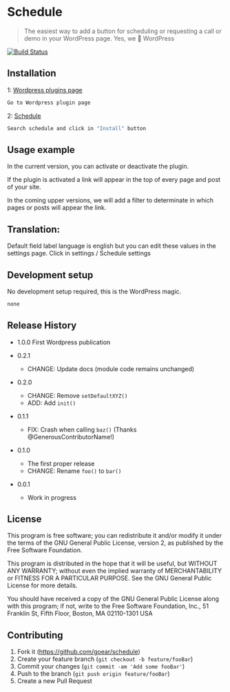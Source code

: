 # Schedule
> The easiest way to add a button for scheduling or requesting a call or demo in your WordPress page. Yes, we :heartbeat: WordPress

[![Build Status][travis-image]][travis-url]


## Installation

1: [Wordpress plugins page](https://wordpress.org/plugins/)

```sh
Go to Wordpress plugin page 
```

2: [Schedule](https://wordpress.org/plugins/schedule/)

```sh
Search schedule and click in "Install" button
```



## Usage example

In the current version, you can activate or deactivate the plugin.

If the plugin is activated a link will appear in the top of every page and post of your site.

In the coming upper versions, we will add a filter to determinate in which pages or posts will appear the link.

## Translation:

Default field label language is english but you can edit these values in the settings page. Click in settings / Schedule settings

## Development setup

No development setup required, this is the WordPress magic.

```sh
none
```

## Release History
* 1.0.0 First Wordpress publication

* 0.2.1
    * CHANGE: Update docs (module code remains unchanged)
* 0.2.0
    * CHANGE: Remove `setDefaultXYZ()`
    * ADD: Add `init()`
* 0.1.1
    * FIX: Crash when calling `baz()` (Thanks @GenerousContributorName!)
* 0.1.0
    * The first proper release
    * CHANGE: Rename `foo()` to `bar()`
* 0.0.1
    * Work in progress

## License



This program is free software; you can redistribute it and/or modify
it under the terms of the GNU General Public License, version 2, as
published by the Free Software Foundation.

This program is distributed in the hope that it will be useful,
but WITHOUT ANY WARRANTY; without even the implied warranty of
MERCHANTABILITY or FITNESS FOR A PARTICULAR PURPOSE. See the
GNU General Public License for more details.

You should have received a copy of the GNU General Public License
along with this program; if not, write to the Free Software
Foundation, Inc., 51 Franklin St, Fifth Floor, Boston, MA 02110-1301 USA


## Contributing

1. Fork it (https://github.com/goear/schedule)
2. Create your feature branch (`git checkout -b feature/fooBar`)
3. Commit your changes (`git commit -am 'Add some fooBar'`)
4. Push to the branch (`git push origin feature/fooBar`)
5. Create a new Pull Request

<!-- Markdown link & img dfn's -->
[npm-image]: https://img.shields.io/npm/v/datadog-metrics.svg?style=flat-square
[npm-url]: https://npmjs.org/package/datadog-metrics
[npm-downloads]: https://img.shields.io/npm/dm/datadog-metrics.svg?style=flat-square
[travis-image]: https://img.shields.io/travis/dbader/node-datadog-metrics/master.svg?style=flat-square
[travis-url]: https://travis-ci.org/dbader/node-datadog-metrics
[wiki]: https://github.com/yourname/yourproject/wiki